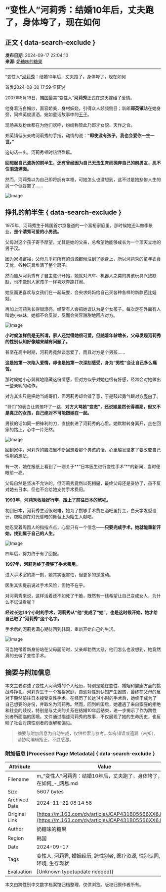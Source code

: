 # “变性人”河莉秀：结婚10年后，丈夫跑了，身体垮了，现在如何

## 正文 { data-search-exclude }


**发布日期**: 2024-09-17 22:04:10  
**来源**: [奶糖味的糖果](https://www.163.com/dy/media/T1708398419916.html)   

---

“变性人”[河莉秀](https://ent.163.com/keywords/6/b/6cb3838979c0/1.html)：结婚10年后，丈夫跑了，身体垮了，现在如何

首发2024-08-30 17:59·怔怔说

2007年5月19日，[韩国](https://ent.163.com/keywords/9/e/97e956fd/1.html)最美“变性人”**河莉秀**正式在这天嫁给了爱情。

他身着洁白婚纱，面容娇美，身材妖娆，引得众人频频侧目；新郎**郑英镇**站在她身旁，同样英俊潇洒，宛如童话故事中的[王子](https://ent.163.com/keywords/7/8/738b5b50/1.html)。

现场亲友粉丝都在为他们欢呼，纷纷称赞此乃郎才女貌、天作之合。

郑英镇低头亲吻河莉秀的手指，动情的说：**“即使没有孩子，我也会爱你一生一世。”**

这句话一出，河莉秀顿时热泪盈眶。

**回想起自己波折的前半生，还有曾经因为自己无法生育而抛弃自己的前男友，忍不住泪流满面。**

然而，河莉秀以为自己即将拥有幸福，可她怎么也没想到，这不过是她悲惨人生的另一个低谷罢了……

![Image](https://nimg.ws.126.net/?url=http%3A%2F%2Fdingyue.ws.126.net%2F2024%2F0917%2Ff704133aj00sjyn1p00bod000n300djm.jpg&thumbnail=660x2147483647&quality=80&type=jpg)

## 挣扎的前半生 { data-search-exclude }

1975年，河莉秀生于韩国首尔京畿道的一个富裕家庭里，那时候她还叫做李景业，**是个清秀可爱的小男孩。**

父母对这个孩子寄予厚望，尤其是她的父亲，总希望她能够成长为一个顶天立地的男子汉。

因为家境富裕，父母几乎将所有的资源都倾注到了她身上，所以河莉秀的童年衣食无忧，各种玩具堆满了整个房子。

然而自从河莉秀有了自主意识开始，她就对汽车、机器人之类的男孩玩具兴致缺缺，也不像别人家孩子一样喜欢奔跑打闹。

她反而更喜欢与女孩们在一起玩耍，会央求妈妈给自己买各种各样的新款芭比娃娃。

再加上河莉秀长得很漂亮，经常有人会把她误认为是个女孩子。每次走在外面有人叫她小妹妹，她都不会反驳，反而会笑容甜甜地回应对方。

![Image](https://nimg.ws.126.net/?url=http%3A%2F%2Fdingyue.ws.126.net%2F2024%2F0917%2F2954a03ej00sjyn1p00cqd000n300djm.jpg&thumbnail=660x2147483647&quality=80&type=jpg)

**小时候怎样倒是无所谓，家人还觉得她很可爱，但随着年龄增长，父母发现河莉秀的性别认知好像越来越有问题了。**

甚至在高中时期，河莉秀竟然谈恋爱了，而且对方是个男孩……

**这是她第一次陷入爱情，却也是她第一次深刻感受，身为“男性”会让自己多么痛苦。**

那时候她小心翼翼地隐藏这份情感，但对方似乎对她也很有好感，经常会对她做出一些亲昵的动作。

对方其实只是把她当成哥们，但河莉秀却会错了意，于是鼓起勇气跟对方[表白](https://ent.163.com/keywords/8/6/8868767d/1.html)了。

“哥们”的表白让男孩吓了一跳，**对方大骂她“变态”，还说她虽然长得漂亮，但又不是真正的女孩，自己绝对不可能跟她在一起。**

男孩的话如同一把锋利的刀，直接刺进了河莉秀的心里。她默默转身离开，走在回家的路上，心中一片茫然。

![Image](https://nimg.ws.126.net/?url=http%3A%2F%2Fdingyue.ws.126.net%2F2024%2F0917%2F96c4fefdj00sjyn1p00acd000n300djm.jpg&thumbnail=660x2147483647&quality=80&type=jpg)

回到家中，河莉秀的脑海里不断回想着那个男孩的话，心里越发坚定了要改变自己性别的想法。

有一次，她在报纸上看到了一则关于**“日本医生进行变性手术”**的新闻，当时便眼前一亮。

父母自然是坚决不允许的，但河莉秀竟然以死相逼，最终父母还是妥协了，虽不反对她去日本，但也不会给她支付手术费用。

**1993年，河莉秀收拾好行李，踏上了前往日本的旅程。**

初到日本，河莉秀生活很艰难，她为了攒够手术费在酒吧里打工，白天学发型设计，夜晚则在灯光昏暗的舞台上为陌生人献唱。

她忍受着周围人的指指点点，心里只有一个信念——**只要完成手术，她就能重新开始，找到属于自己的人生。**

![Image](https://nimg.ws.126.net/?url=http%3A%2F%2Fdingyue.ws.126.net%2F2024%2F0917%2Fd4000275j00sjyn1q00f7d000n100dim.jpg&thumbnail=660x2147483647&quality=80&type=jpg)

四年后，努力终于有了回报。

**1997年，河莉秀终于攒够了手术费用。**

进入手术室的那一刻，她其实很害怕，但更多的是激动。

医生其实提前说过手术风险，但她不在乎。

对河莉秀来说，这样活着还不如死了干脆，既然有一线希望让自己变成女人，为什么不试试看呢？

**经过长达14个小时的手术，河莉秀从“他”变成了“她”，也是这时候开始，她才给自己取了“河莉秀”这个名字。**

手术后的河莉秀满心期待回到韩国，重新开始自己的生活。

![Image](https://nimg.ws.126.net/?url=http%3A%2F%2Fdingyue.ws.126.net%2F2024%2F0917%2F8589f5baj00sjyn1q00hgd000n100dim.jpg&thumbnail=660x2147483647&quality=80&type=jpg)

可当她带着新身份站在父母面前时，父亲却勃然大怒，他们怎么也没想到，她竟然真的去做了变性手术。

## 摘要与附加信息

<!-- tcd_abstract -->
本文主要讲述了变性人河莉秀的个人经历，特别是她在变性、婚姻和健康方面的挑战与挣扎。河莉秀生于一个富裕家庭，自幼对性别认知产生困惑，最终在父母的反对下毅然前往日本接受变性手术。在经历了长达14小时的手术后，她终于成为了自己想要的身份，并取名为河莉秀。然而，回到韩国后，她遭遇了来自家庭的拒绝和社会的歧视，特别是与丈夫的关系在结婚10年后结束，进一步揭示了作为跨性别者所面临的困境。文件通过描述河莉秀的故事，不仅展现了她的生命历史，也反映了社会对跨性别者的误解和偏见。
<!-- tcd_abstract_end -->

> 摘要与附加信息为自动生成，仅供检索与参考。如有错误或遗漏（未知），请协助编辑指正，不胜感激。

### 附加信息 [Processed Page Metadata] { data-search-exclude }

| Attribute       | Value                                  |
|-----------------|----------------------------------------|
| Filename        | m_“变性人”河莉秀：结婚10年后，丈夫跑了，身体垮了，现在如何_-_网易.md                             |
| Size            | 5607 bytes                           |
| Archived Date   | 2024-11-22 08:14:58                             |
| Original Link   | [https://m.163.com/dy/article/JCAP431B05566XX6.html](https://m.163.com/dy/article/JCAP431B05566XX6.html)                       |
| Author          | 奶糖味的糖果                               |
| Region          | 韩国                               |
| Date            | 2024-09-17                                 |
| Tags            | 变性人, 河莉秀, 婚姻经历, 跨性别者, 医疗资源, 性别认同, 社会环境, 生存现状                                 |
| Evaluation            | [Unknown type(update needed)]                                 |
<!-- tcd_table_end -->

本文由跨性别中文数字档案馆归档整理，仅供浏览。版权归原作者所有。
